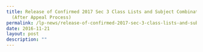 ```yaml
---
title: Release of Confirmed 2017 Sec 3 Class Lists and Subject Combinations
  (After Appeal Process)
permalink: /lp-news/release-of-confirmed-2017-sec-3-class-lists-and-subject-combinations-after-appeal-process/
date: 2016-11-21
layout: post
description: ""
---
```

